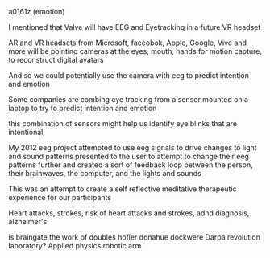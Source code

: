 a0161z
(emotion)

I mentioned that Valve will have EEG and Eyetracking in a future VR headset

AR and VR headsets from Microsoft,
faceobok, Apple, Google, Vive and more will be pointing cameras at the eyes, mouth, hands for motion capture, to reconstruct digital avatars

And so we could potentially use the camera with eeg to predict intention and emotion

Some companies are combing eye tracking from a sensor mounted on a laptop to try to predict intention and emotion

this combination of sensors might help us identify eye blinks that are intentional,

My 2012 eeg project attempted to use eeg signals to drive changes to light and sound patterns presented to the user to attempt to change their eeg patterns further and created a sort of feedback loop between the person, their brainwaves, the computer, and the lights and sounds

This was an attempt to create a self reflective meditative therapeutic experience for our participants

Heart attacks, strokes, risk of heart attacks and strokes, adhd diagnosis, alzheimer's

is braingate the work of doubles hofler donahue dockwere 
Darpa revolution laboratory?
Applied physics robotic arm

